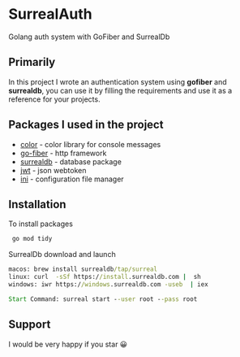 # SurrealAuth
Golang auth system with GoFiber and SurrealDb

## Primarily

In this project I wrote an authentication system using **gofiber** and **surrealdb**, you can use it by filling the requirements and use it as a reference for your projects.

## Packages I used in the project

- [color](https://github.com/fatih/color) - color library for console messages
- [go-fiber](https://github.com/gofiber/fiber/v2) - http framework
- [surrealdb](https://github.com/surrealdb/surrealdb.go) - database package
- [jwt](https://github.com/golang-jwt/jwt/v5) - json webtoken 
- [ini](https://github.com/go-ini/ini) - configuration file manager 

## Installation

To install packages
```cmd
 go mod tidy
```
SurrealDb download and launch
```cmd
macos: brew install surrealdb/tap/surreal
linux: curl  -sSf https://install.surrealdb.com |  sh
windows: iwr https://windows.surrealdb.com -useb  | iex

Start Command: surreal start --user root --pass root
``` 

## Support
<p>I would be very happy if you star 😀<p>
